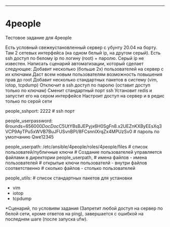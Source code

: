 ---

# 4people
Тестовое задание для 4people

Есть условный свежеустановленный сервер с убунту 20.04 на борту.
Там 2 сетевых интерфейса (на одном белый ip, на другом серый).
Есть ssh доступ по белому ip по логину (root) + паролю.
Серый ip не известен.
Написать сценарий автоматизации, который сделает следующее:
Добавит несколько (больше 2х) пользователей на сервер с их ключами
Даст всем новым пользователям возможность повышения прав до root
Добавит несколько стандартных пакетов в систему (vim, iotop, tcpdump)
Отключит в ssh доступ по паролю (оставит доступ только по ключам)
Сменит стандартный порт ssh
Установит redis и запустит его на сером интерфейсе
Настроит доступ на сервер и в редис только по серой сети


people_sshport: 2222                                      # ssh порт

people_userpassword: $6$rounds=656000$DocDoc$C5UtYBsBJEPyjx6H0SgFn8.x2UEZnKXByEEsXq3VCP9AyTPu5xWVB7BuJFUSvnBPI/8FCsnnIXrqZx4MPUzSv0 # пароль по умолчанию Qwe12345

people_userpath: /etc/ansible/4people/roles/4people/files # список пользоватей/публичные ключи
                                                          # Создание пользователей управляется файлами в директории people_userpath,
                                                          # имена файлов - имена пользователей
                                                          # открытые ключи пользователй - внутри файлов соответственно
                                                          # сколько файлов - столько пользователей
                                                          
people_utils:                                             # список стандартных пакетов для установки
  - vim
  - iotop
  - tcpdump

*Сценарий, по условиям задания (Запретит любой доступ на сервер по белой сети, кроме ответов на ping), завершается с ошибкой на последнем шаге (после запуска ufw).
